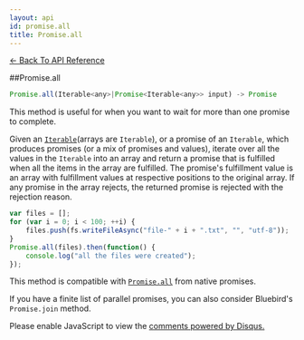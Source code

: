 ```yaml
---
layout: api
id: promise.all
title: Promise.all
---
```



[← Back To API Reference](/docs/api-reference.html)
<div class="api-code-section"><markdown>
##Promise.all

```js
Promise.all(Iterable<any>|Promise<Iterable<any>> input) -> Promise
```

This method is useful for when you want to wait for more than one promise to complete.

Given an [`Iterable`](https://developer.mozilla.org/en-US/docs/Web/JavaScript/Reference/Iteration_protocols)\(arrays are `Iterable`\), or a promise of an `Iterable`, which produces promises (or a mix of promises and values), iterate over all the values in the `Iterable` into an array and return a promise that is fulfilled when all the items in the array are fulfilled. The promise's fulfillment value is an array with fulfillment values at respective positions to the original array. If any promise in the array rejects, the returned promise is rejected with the rejection reason.


```js
var files = [];
for (var i = 0; i < 100; ++i) {
    files.push(fs.writeFileAsync("file-" + i + ".txt", "", "utf-8"));
}
Promise.all(files).then(function() {
    console.log("all the files were created");
});
```


This method is compatible with [`Promise.all`](https://developer.mozilla.org/en-US/docs/Web/JavaScript/Reference/Global_Objects/Promise/all) from native promises.


If you have a finite list of parallel promises, you can also consider Bluebird's `Promise.join` method.

</markdown></div>

<div id="disqus_thread"></div>
<script type="text/javascript">
    var disqus_title = "Promise.all";
    var disqus_shortname = "bluebirdjs";
    var disqus_identifier = "disqus-id-promise.all";
    
    (function() {
        var dsq = document.createElement("script"); dsq.type = "text/javascript"; dsq.async = true;
        dsq.src = "//" + disqus_shortname + ".disqus.com/embed.js";
        (document.getElementsByTagName("head")[0] || document.getElementsByTagName("body")[0]).appendChild(dsq);
    })();
</script>
<noscript>Please enable JavaScript to view the <a href="https://disqus.com/?ref_noscript" rel="nofollow">comments powered by Disqus.</a></noscript>
